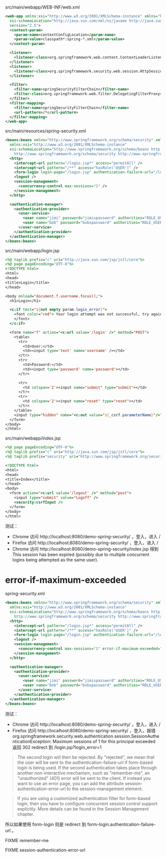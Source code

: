 src/main/webapp/WEB-INF/web.xml
```xml
<web-app xmlns:xsi="http://www.w3.org/2001/XMLSchema-instance" xmlns="http://java.sun.com/xml/ns/javaee"
  xsi:schemaLocation="http://java.sun.com/xml/ns/javaee http://java.sun.com/xml/ns/javaee/web-app_2_5.xsd" id="WebApp_ID"
  version="2.5">
  <context-param>
    <param-name>contextConfigLocation</param-name>
    <param-value>classpath*:spring-*.xml</param-value>
  </context-param>

  <listener>
    <listener-class>org.springframework.web.context.ContextLoaderListener</listener-class>
  </listener>
  <listener>
    <listener-class>org.springframework.security.web.session.HttpSessionEventPublisher</listener-class>
  </listener>

  <filter>
    <filter-name>springSecurityFilterChain</filter-name>
    <filter-class>org.springframework.web.filter.DelegatingFilterProxy</filter-class>
  </filter>
  <filter-mapping>
    <filter-name>springSecurityFilterChain</filter-name>
    <url-pattern>/*</url-pattern>
  </filter-mapping>
</web-app>
```


src/main/resources/spring-security.xml
```xml
<beans:beans xmlns="http://www.springframework.org/schema/security" xmlns:beans="http://www.springframework.org/schema/beans"
  xmlns:xsi="http://www.w3.org/2001/XMLSchema-instance"
  xsi:schemaLocation="http://www.springframework.org/schema/beans http://www.springframework.org/schema/beans/spring-beans.xsd
    http://www.springframework.org/schema/security http://www.springframework.org/schema/security/spring-security.xsd">
  <http>
    <intercept-url pattern="/login.jsp*" access="permitAll" />
    <intercept-url pattern="/**" access="hasRole('USER')" />
    <form-login login-page="/login.jsp" authentication-failure-url="/login.jsp?login_error=1" />
    <logout />
    <session-management>
      <concurrency-control max-sessions="1" />
    </session-management>
  </http>

  <authentication-manager>
    <authentication-provider>
      <user-service>
        <user name="jimi" password="jimispassword" authorities="ROLE_USER, ROLE_ADMIN" />
        <user name="bob" password="bobspassword" authorities="ROLE_USER" />
      </user-service>
    </authentication-provider>
  </authentication-manager>
</beans:beans>
```


src/main/webapp/login.jsp
```jsp
<%@ taglib prefix="c" uri="http://java.sun.com/jsp/jstl/core"%>
<%@ page pageEncoding="UTF-8"%>
<!DOCTYPE html>
<html>
<head>
<title>Login</title>
</head>

<body onload="document.f.username.focus();">
  <h1>Login</h1>

  <c:if test="${not empty param.login_error}">
    <font color="red"> Your login attempt was not successful, try again.<br /> <br /> Reason: <c:out value="${SPRING_SECURITY_LAST_EXCEPTION.message}" />.
    </font>
  </c:if>

  <form name="f" action="<c:url value='/login' />" method="POST">
    <table>
      <tr>
        <td>User:</td>
        <td><input type='text' name='username' /></td>
      </tr>
      <tr>
        <td>Password:</td>
        <td><input type='password' name='password'></td>
      </tr>

      <tr>
        <td colspan='2'><input name="submit" type="submit"></td>
      </tr>
      <tr>
        <td colspan='2'><input name="reset" type="reset"></td>
      </tr>
    </table>
    <input type="hidden" name="<c:out value="${_csrf.parameterName}"/>" value="<c:out value="${_csrf.token}"/>" />
  </form>
</body>
</html>
```


src/main/webapp/index.jsp
```jsp
<%@ page pageEncoding="UTF-8"%>
<%@ taglib prefix="c" uri="http://java.sun.com/jsp/jstl/core"%>
<%@ taglib prefix="security" uri="http://www.springframework.org/security/tags"%>

<!DOCTYPE html>
<html>
<head>
<title>Index</title>
</head>
<body>
  <form action="<c:url value='/logout' />" method="post">
    <input type="submit" value="Logoff" />
    <security:csrfInput />
  </form>
</body>
</html>
```


测试：
- Chrome 访问 http://localhost:8080/demo-spring-security/ ，登入，进入 /
- Firefox 访问 http://localhost:8080/demo-spring-security/ ，登入，进入 /
- Chrome 访问 http://localhost:8080/demo-spring-security/index.jsp 得到 This session has been expired (possibly due to multiple concurrent logins being attempted as the same user).


# error-if-maximum-exceeded
spring-security.xml
```xml
<beans:beans xmlns="http://www.springframework.org/schema/security" xmlns:beans="http://www.springframework.org/schema/beans"
  xmlns:xsi="http://www.w3.org/2001/XMLSchema-instance"
  xsi:schemaLocation="http://www.springframework.org/schema/beans http://www.springframework.org/schema/beans/spring-beans.xsd
    http://www.springframework.org/schema/security http://www.springframework.org/schema/security/spring-security.xsd">
  <http>
    <intercept-url pattern="/login.jsp*" access="permitAll" />
    <intercept-url pattern="/**" access="hasRole('USER')" />
    <form-login login-page="/login.jsp" authentication-failure-url="/login.jsp?login_error=1" />
    <logout />
    <session-management>
      <concurrency-control max-sessions="1" error-if-maximum-exceeded="true" />
    </session-management>
  </http>

  <authentication-manager>
    <authentication-provider>
      <user-service>
        <user name="jimi" password="jimispassword" authorities="ROLE_USER, ROLE_ADMIN" />
        <user name="bob" password="bobspassword" authorities="ROLE_USER" />
      </user-service>
    </authentication-provider>
  </authentication-manager>
</beans:beans>
```


测试：
- Chrome 访问 http://localhost:8080/demo-spring-security/ ，登入，进入 /
- Firefox 访问 http://localhost:8080/demo-spring-security/ ，登入，报错 org.springframework.security.web.authentication.session.SessionAuthenticationException: Maximum sessions of 1 for this principal exceeded 返回 302 redirect 到 /login.jsp?login_error=1


> The second login will then be rejected. By "rejected", we mean that the user will be sent to the authentication-failure-url if form-based login is being used. If the second authentication takes place through another non-interactive mechanism, such as "remember-me", an "unauthorized" (401) error will be sent to the client. If instead you want to use an error page, you can add the attribute session-authentication-error-url to the session-management element.

> If you are using a customized authentication filter for form-based login, then you have to configure concurrent session control support explicitly. More details can be found in the Session Management chapter.


所以如果使用 form-login 则是 redirect 到 form-login.authentication-failure-url 。


FIXME remember-me


FIXME session-authentication-error-url


